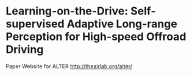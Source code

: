 # Learning-on-the-Drive: Self-supervised Adaptive Long-range Perception for High-speed Offroad Driving

Paper Website for ALTER
http://theairlab.org/alter/
